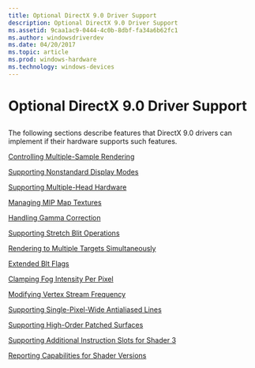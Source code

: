 ```yaml
---
title: Optional DirectX 9.0 Driver Support
description: Optional DirectX 9.0 Driver Support
ms.assetid: 9caa1ac9-0444-4c0b-8dbf-fa34a6b62fc1
ms.author: windowsdriverdev
ms.date: 04/20/2017
ms.topic: article
ms.prod: windows-hardware
ms.technology: windows-devices
---
```


# Optional DirectX 9.0 Driver Support


## <span id="ddk_optional_directx_9_0_driver_support_gg"></span><span id="DDK_OPTIONAL_DIRECTX_9_0_DRIVER_SUPPORT_GG"></span>


The following sections describe features that DirectX 9.0 drivers can implement if their hardware supports such features.

[Controlling Multiple-Sample Rendering](controlling-multiple-sample-rendering.md)

[Supporting Nonstandard Display Modes](supporting-nonstandard-display-modes.md)

[Supporting Multiple-Head Hardware](supporting-multiple-head-hardware.md)

[Managing MIP Map Textures](managing-mip-map-textures.md)

[Handling Gamma Correction](handling-gamma-correction.md)

[Supporting Stretch Blit Operations](supporting-stretch-blit-operations.md)

[Rendering to Multiple Targets Simultaneously](rendering-to-multiple-targets-simultaneously.md)

[Extended Blt Flags](extended-blt-flags.md)

[Clamping Fog Intensity Per Pixel](clamping-fog-intensity-per-pixel.md)

[Modifying Vertex Stream Frequency](modifying-vertex-stream-frequency.md)

[Supporting Single-Pixel-Wide Antialiased Lines](supporting-single-pixel-wide-antialiased-lines.md)

[Supporting High-Order Patched Surfaces](supporting-high-order-patched-surfaces.md)

[Supporting Additional Instruction Slots for Shader 3](supporting-additional-instruction-slots-for-shader-3.md)

[Reporting Capabilities for Shader Versions](reporting-capabilities-for-shader-versions.md)

 

 





